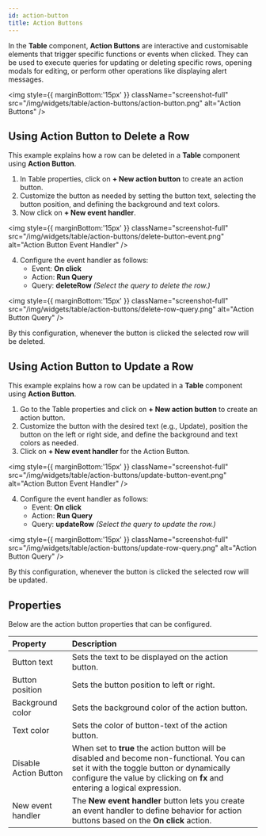 ```yaml
---
id: action-button
title: Action Buttons
---
```


In the **Table** component, **Action Buttons** are interactive and customisable elements that trigger specific functions or events when clicked. They can be used to execute queries for updating or deleting specific rows, opening modals for editing, or perform other operations like displaying alert messages.

<img style={{ marginBottom:'15px' }} className="screenshot-full" src="/img/widgets/table/action-buttons/action-button.png" alt="Action Buttons" />

## Using Action Button to Delete a Row

This example explains how a row can be deleted in a **Table** component using **Action Button**.

1. In Table properties, click on **+ New action button** to create an action button.
2. Customize the button as needed by setting the button text, selecting the button position, and defining the background and text colors.
3. Now click on **+ New event handler**.

<img style={{ marginBottom:'15px' }} className="screenshot-full" src="/img/widgets/table/action-buttons/delete-button-event.png" alt="Action Button Event Handler" />

4. Configure the event handler as follows:
    - Event: **On click**
    - Action: **Run Query**
    - Query: **deleteRow** *(Select the query to delete the row.)*

<img style={{ marginBottom:'15px' }} className="screenshot-full" src="/img/widgets/table/action-buttons/delete-row-query.png" alt="Action Button Query" />

By this configuration, whenever the button is clicked the selected row will be deleted.

## Using Action Button to Update a Row

This example explains how a row can be updated in a **Table** component using **Action Button**.

1. Go to the Table properties and click on **+ New action button** to create an action button.
2. Customize the button with the desired text (e.g., Update), position the button on the left or right side, and define the background and text colors as needed.
3. Click on **+ New event handler** for the Action Button.

<img style={{ marginBottom:'15px' }} className="screenshot-full" src="/img/widgets/table/action-buttons/update-button-event.png" alt="Action Button Event Handler" />

4. Configure the event handler as follows:
    - Event: **On click**
    - Action: **Run Query**
    - Query: **updateRow** *(Select the query to update the row.)*

<img style={{ marginBottom:'15px' }} className="screenshot-full" src="/img/widgets/table/action-buttons/update-row-query.png" alt="Action Button Query" />

By this configuration, whenever the button is clicked the selected row will be updated.

## Properties

Below are the action button properties that can be configured.

| Property | Description |
| :------- | :----------- |
| Button text | Sets the text to be displayed on the action button. |
| Button position | Sets the button position to left or right. |
| Background color | Sets the background color of the action button. |
| Text color | Sets the color of button-text of the action button. |
| Disable Action Button | When set to **true** the action button will be disabled and become non-functional. You can set it with the toggle button or dynamically configure the value by clicking on **fx** and entering a logical expression. |
| New event handler | The **New event handler** button lets you create an event handler to define behavior for action buttons based on the **On click** action. |
